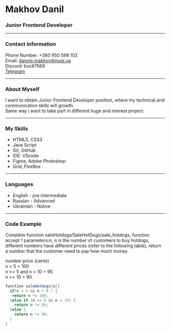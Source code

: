 # Makhov Danil
### Junior Frontend Developer

---

### Contact information

Phone Number: +380 950 598 102<br>
Email: danylo.makhov@nure.ua<br>
Discord: bvc#7569<br>
[Telegram](https://t.me/belyashvcmetahe)<br>

---

### About Myself
I want to obtain Junior Frontend Developer position, where my technical and  communication skills will growth.<br>
Same way i want to take part in different huge and interest project.<br>

---

### My Skills
- HTML5, CSS3<br>
- Java Script<br>
- Git, GitHub<br>
- IDE: VScode
- Figma, Adobe Photoshop<br>
- Grid, FlexBox<br>

---

### Languages 
- English - pre intermediate
- Russian - Advanced
- Ukrainian - Native

---

### Code Example 

Complete function saleHotdogs/SaleHotDogs/sale_hotdogs, function accept 1 parameters:n, n is the number of customers to buy hotdogs, different numbers have different prices (refer to the following table), return a number that the customer need to pay how much money.

number    price (cents)<br>
n < 5 = 100<br>
n >= 5 and n < 10 =    95<br>
n >= 10    = 90<br>

``` java script 
function saleHotdogs(n){
  if(n < 5 && n > 0 ) {
   return n *= 100;
  }else if (n >= 5 && n < 10) {
    return n *= 95;
  }else {
    return n *= 90;
  }
}
```